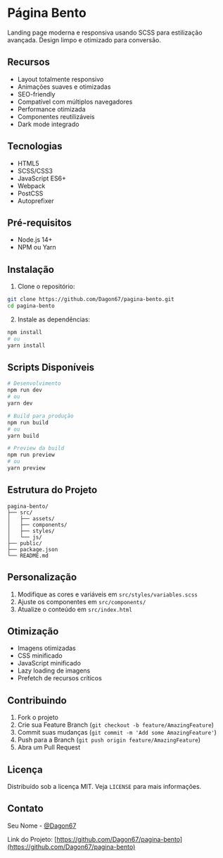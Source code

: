 # Página Bento

Landing page moderna e responsiva usando SCSS para estilização avançada. Design limpo e otimizado para conversão.

## Recursos

- Layout totalmente responsivo
- Animações suaves e otimizadas
- SEO-friendly
- Compatível com múltiplos navegadores
- Performance otimizada
- Componentes reutilizáveis
- Dark mode integrado

## Tecnologias

- HTML5
- SCSS/CSS3
- JavaScript ES6+
- Webpack
- PostCSS
- Autoprefixer

## Pré-requisitos

- Node.js 14+
- NPM ou Yarn

## Instalação

1. Clone o repositório:
```bash
git clone https://github.com/Dagon67/pagina-bento.git
cd pagina-bento
```

2. Instale as dependências:
```bash
npm install
# ou
yarn install
```

## Scripts Disponíveis

```bash
# Desenvolvimento
npm run dev
# ou
yarn dev

# Build para produção
npm run build
# ou
yarn build

# Preview da build
npm run preview
# ou
yarn preview
```

## Estrutura do Projeto

```
pagina-bento/
├── src/
│   ├── assets/
│   ├── components/
│   ├── styles/
│   └── js/
├── public/
├── package.json
└── README.md
```

## Personalização

1. Modifique as cores e variáveis em `src/styles/variables.scss`
2. Ajuste os componentes em `src/components/`
3. Atualize o conteúdo em `src/index.html`

## Otimização

- Imagens otimizadas
- CSS minificado
- JavaScript minificado
- Lazy loading de imagens
- Prefetch de recursos críticos

## Contribuindo

1. Fork o projeto
2. Crie sua Feature Branch (`git checkout -b feature/AmazingFeature`)
3. Commit suas mudanças (`git commit -m 'Add some AmazingFeature'`)
4. Push para a Branch (`git push origin feature/AmazingFeature`)
5. Abra um Pull Request

## Licença

Distribuído sob a licença MIT. Veja `LICENSE` para mais informações.

## Contato

Seu Nome - [@Dagon67](https://github.com/Dagon67)

Link do Projeto: [https://github.com/Dagon67/pagina-bento](https://github.com/Dagon67/pagina-bento) 
